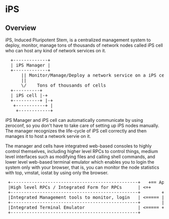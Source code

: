 # iPS

## Overview

iPS, Induced Pluripotent Stem, is a centralized management system to
deploy, monitor, manage tons of thousands of network nodes called iPS cell
who can host any kind of network services on it.

<pre>
  +-------------+
  | iPS Manager |
  +-------------+
      || Monitor/Manage/Deploy a network service on a iPS cell
      ||
      \/    Tons of thousands of cells
  +----------+
  | iPS cell |-+
  +----------+ |-+
   +-----------+ |
    +------------+
</pre>

iPS Manager and iPS cell can automatically communicate by using zeroconf,
so you don't have to take care of setting up iPS nodes manually. The manager
recognizes the life-cycle of iPS cell correctly and then manages it to 
host a network servie on it.

The manager and cells have integratred web-based consoles to highly control
themselves, including higher level RPCs to control things, medium level
interfaces such as modifying files and calling shell commands, and lower
level web-based terminal emulator which enables you to login the system
only with your browser, that is, you can monitor the node statistics
with top, vmstat, iostat by using only the browser.

<pre>
 +------------------------------------------------+   +== Applications
 |High level RPCs / Integrated Form for RPCs      | &lt;=+ 
 +------------------------------------------------+        +-------+
 |Integrated Management tools to monitor, login   | &lt;===== |Browser|
 +------------------------------------------------+        |       |
 |Integrated Terminal Emulator                    | &lt;===== +-------+
 +------------------------------------------------+
</pre>
